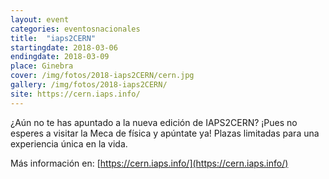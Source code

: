 ```yaml
---
layout: event
categories: eventosnacionales
title:  "iaps2CERN"
startingdate: 2018-03-06
endingdate: 2018-03-09
place: Ginebra
cover: /img/fotos/2018-iaps2CERN/cern.jpg
gallery: /img/fotos/2018-iaps2CERN/
site: https://cern.iaps.info/
---
```


¿Aún no te has apuntado a la nueva edición de IAPS2CERN? ¡Pues no esperes a visitar la Meca de física y apúntate ya! Plazas limitadas para una experiencia única en la vida. 

Más información en: [https://cern.iaps.info/](https://cern.iaps.info/)

